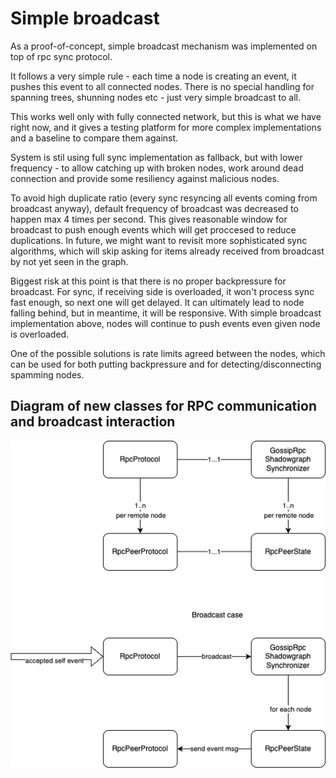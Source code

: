 # Simple broadcast

As a proof-of-concept, simple broadcast mechanism was implemented on top of rpc sync protocol.

It follows a very simple rule - each time a node is creating an event, it pushes this event to all connected nodes.  There is no special handling for spanning trees, shunning nodes etc - just very simple broadcast to all.

This works well only with fully connected network, but this is what we have right now, and it gives a testing platform for more complex implementations and a baseline to compare them against.

System is stil using full sync implementation as fallback, but with lower frequency - to allow catching up with broken nodes, work around dead connection and provide some resiliency against malicious nodes.

To avoid high duplicate ratio (every sync resyncing all events coming from broadcast anyway), default frequency of broadcast was decreased to happen max 4 times per second. This gives reasonable window for broadcast to push enough events which will get proccesed to reduce duplications. In future, we might want to revisit more sophisticated sync algorithms, which will skip asking for items already received from broadcast by not yet seen in the graph.

Biggest risk at this point is that there is no proper backpressure for broadcast. For sync, if receiving side is overloaded, it won't process sync fast enough, so next one will get delayed. It can ultimately lead to node falling behind, but in meantime, it will be responsive. With simple broadcast implementation above, nodes will continue to push events even given node is overloaded.

One of the possible solutions is rate limits agreed between the nodes, which can be used for both putting backpressure and for detecting/disconnecting spamming nodes.

## Diagram of new classes for RPC communication and broadcast interaction

<img src="simple-broadcast.png"/>
